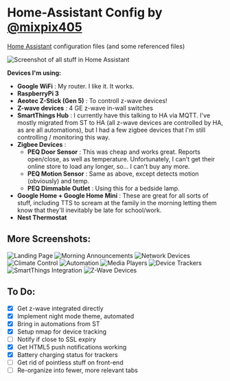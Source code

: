 # Home-Assistant Config by [@mixpix405](http://www.twitter.com/mixpix405)
[Home Assistant](https://home-assistant.io/) configuration files (and some referenced files)

![Screenshot of all stuff in Home Assistant](https://imgur.com/QzSgzEZ.gif)

**Devices I'm using:**
* **Google WiFi** : My router. I like it. It works.
* **RaspberryPi 3**
* **Aeotec Z-Stick (Gen 5)** : To controll z-wave devices!
* **Z-wave devices** : 4 GE z-wave in-wall switches
* **SmartThings Hub** : I currently have this talking to HA via MQTT. I've mostly migrated from ST to HA (all z-wave devices are controlled by HA, as are all automations), but I had a few zigbee devices that I'm still controlling / monitoring this way.
* **Zigbee Devices** : 
    * **PEQ Door Sensor** : This was cheap and works great. Reports open/close, as well as temperature. Unfortunately, I can't get their online store to load any longer, so... I can't buy any more.
    * **PEQ Motion Sensor** : Same as above, except detects motion (obviously) and temp.
    * **PEQ Dimmable Outlet** : Using this for a bedside lamp.
* **Google Home + Google Home Mini** : These are great for all sorts of stuff, including TTS to scream at the family in the morning letting them know that they'll inevitably be late for school/work.
* **Nest Thermostat**

## More Screenshots:

![Landing Page](https://imgur.com/xtBjrus.png)
![Morning Announcements](https://imgur.com/MrkMrus.png)
![Network Devices](https://imgur.com/rAnmnE7.png)
![Climate Control](https://imgur.com/7q4RO0f.png)
![Automation](https://imgur.com/YJBqCNX.png)
![Media Players](https://imgur.com/xeyboYC.png)
![Device Trackers](https://imgur.com/4lgldWN.png)
![SmartThings Integration](https://imgur.com/jbkJdiX.png)
![Z-Wave Devices](https://imgur.com/SplXlbC.png)

## To Do:

- [x] Get z-wave integrated directly
- [x] Implement night mode theme, automated
- [x] Bring in automations from ST
- [x] Setup nmap for device tracking
- [ ] Notify if close to SSL expiry
- [x] Get HTML5 push notifications working
- [x] Battery charging status for trackers
- [ ] Get rid of pointless stuff on front-end
- [ ] Re-organize into fewer, more relevant tabs
